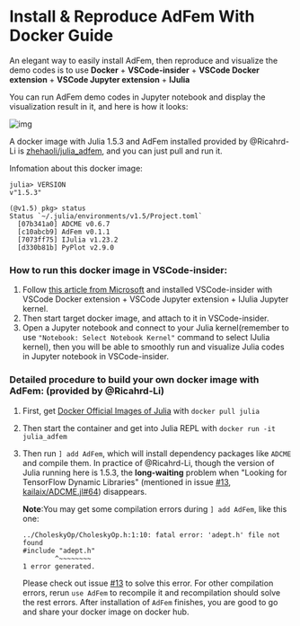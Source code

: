 # Install & Reproduce AdFem With Docker Guide

An elegant way to easily install AdFem, then reproduce and visualize the demo codes is to use **Docker** + **VSCode-insider** + **VSCode Docker extension** + **VSCode Jupyter extension** + **IJulia**

You can run AdFem demo codes in Jupyter notebook and display the visualization result in it, and here is how it looks:  

![img](https://user-images.githubusercontent.com/47491676/111093187-3d3be200-8573-11eb-82ab-4df78a7e6659.png)


A docker image with Julia 1.5.3 and AdFem installed provided by @Ricahrd-Li is [zhehaoli/julia_adfem](https://hub.docker.com/r/zhehaoli/julia_adfem), and you can just pull and run it. 

Infomation about this docker image: 
```shell
julia> VERSION
v"1.5.3"

(@v1.5) pkg> status
Status `~/.julia/environments/v1.5/Project.toml`
  [07b341a0] ADCME v0.6.7
  [c10abcb9] AdFem v0.1.1
  [7073ff75] IJulia v1.23.2
  [d330b81b] PyPlot v2.9.0
```

### How to run this docker image in VSCode-insider: 
1. Follow [this article from Microsoft](https://devblogs.microsoft.com/python/introducing-the-jupyter-extension-for-vs-code/) and installed VSCode-insider with VSCode Docker extension + VSCode Jupyter extension + IJulia Jupyter kernel.
2. Then start target docker image, and attach to it in VSCode-insider.
3. Open a Jupyter notebook and connect to your Julia kernel(remember to use ``"Notebook: Select Notebook Kernel"`` command to select IJulia kernel), then you will be able to smoothly run and visualize Julia codes in Jupyter notebook in VSCode-insider. 

### Detailed procedure to build your own docker image with AdFem: (provided by @Ricahrd-Li)
1. First, get [Docker Official Images of Julia](https://hub.docker.com/_/julia) with ``docker pull julia`` 
2. Then start the container and get into Julia REPL with ``docker run -it julia_adfem``
3. Then run ``] add AdFem``, which will install dependency packages like ``ADCME`` and compile them. In practice of @Ricahrd-Li, though the version of Julia running here is 1.5.3, the **long-waiting** problem when "Looking for TensorFlow Dynamic Libraries" (mentioned in issue [#13](https://github.com/kailaix/AdFem.jl/issues/13), [kailaix/ADCME.jl#64](https://github.com/kailaix/ADCME.jl/issues/64)) disappears.
    
    **Note**:You may get some compilation errors during ``] add AdFem``, like this one:
    ```shell
    ../CholeskyOp/CholeskyOp.h:1:10: fatal error: 'adept.h' file not found
    #include "adept.h"
            ^~~~~~~~~
    1 error generated.
    ```
    Please check out issue [#13](https://github.com/kailaix/AdFem.jl/issues/13) to solve this error. For other compilation errors, rerun ``use AdFem`` to recompile it and recompilation should solve the rest errors. 
    After installation of ``AdFem`` finishes, you are good to go and share your docker image on docker hub. 

